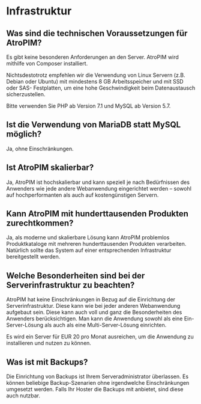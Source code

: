 # Infrastruktur



## Was sind die technischen Voraussetzungen für AtroPIM?

Es gibt keine besonderen Anforderungen an den Server. AtroPIM wird mithilfe von Composer installiert.  

Nichtsdestotrotz empfehlen wir die Verwendung von Linux Servern (z.B. Debian oder Ubuntu) mit mindestens 8 GB Arbeitsspeicher und mit SSD oder SAS- Festplatten, um eine hohe Geschwindigkeit beim Datenaustausch sicherzustellen.

Bitte verwenden Sie PHP ab Version 7.1 und MySQL ab Version 5.7.

  

## Ist die Verwendung von MariaDB statt MySQL möglich?

Ja, ohne Einschränkungen.

  

## Ist AtroPIM skalierbar?

Ja, AtroPIM ist hochskalierbar und kann speziell je nach Bedürfnissen des Anwenders wie jede andere Webanwendung eingerichtet werden – sowohl auf hochperformanten als auch auf kostengünstigen Servern.

  

## Kann AtroPIM mit hunderttausenden Produkten zurechtkommen?

Ja, als moderne und skalierbare Lösung kann AtroPIM problemlos Produktkataloge mit mehreren hunderttausenden Produkten verarbeiten. Natürlich sollte das System auf einer entsprechenden Infrastruktur bereitgestellt werden.

  

## Welche Besonderheiten sind bei der Serverinfrastruktur zu beachten?

AtroPIM hat keine Einschränkungen in Bezug auf die Einrichtung der Serverinfrastruktur. Diese kann wie bei jeder anderen Webanwendung aufgebaut sein. Diese kann auch voll und ganz die Besonderheiten des Anwenders berücksichtigen. Man kann die Anwendung sowohl als eine Ein-Server-Lösung als auch als eine Multi-Server-Lösung einrichten.

Es wird ein Server für EUR 20 pro Monat ausreichen, um die Anwendung zu installieren und nutzen zu können.

  

## Was ist mit Backups?

Die Einrichtung von Backups ist Ihrem Serveradministrator überlassen. Es können beliebige Backup-Szenarien ohne irgendwelche Einschränkungen umgesetzt werden. Falls Ihr Hoster die Backups mit anbietet, sind diese auch nutzbar.
